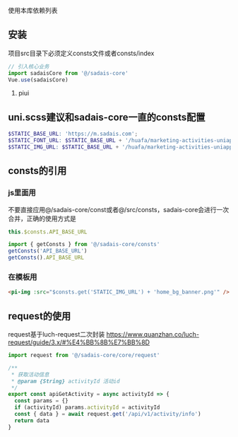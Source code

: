使用本库依赖列表

## 安装

项目src目录下必须定义consts文件或者consts/index

```js
// 引入核心业务
import sadaisCore from '@/sadais-core'
Vue.use(sadaisCore)
```

1. piui


## uni.scss建议和sadais-core一直的consts配置

```scss
$STATIC_BASE_URL: 'https://m.sadais.com';
$STATIC_FONT_URL: $STATIC_BASE_URL + '/huafa/marketing-activities-uniapp/static/font/';
$STATIC_IMG_URL: $STATIC_BASE_URL + '/huafa/marketing-activities-uniapp/static/img/';
```


## consts的引用
### js里面用

不要直接应用@/sadais-core/const或者@/src/consts，sadais-core会进行一次合并，正确的使用方式是

```js
this.$consts.API_BASE_URL

import { getConsts } from '@/sadais-core/consts'
getConsts('API_BASE_URL')
getConsts().API_BASE_URL
```

### 在模板用
```html
<pi-img :src="$consts.get('STATIC_IMG_URL') + 'home_bg_banner.png'" />
```


## request的使用

request基于luch-request二次封装
https://www.quanzhan.co/luch-request/guide/3.x/#%E4%BB%8B%E7%BB%8D

```js
import request from '@/sadais-core/core/request'

/**
 * 获取活动信息
 * @param {String} activityId 活动id
 */
export const apiGetActivity = async activityId => {
  const params = {}
  if (activityId) params.activityId = activityId
  const { data } = await request.get('/api/v1/activity/info')
  return data
}
```
